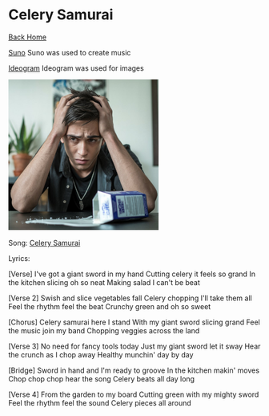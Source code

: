 # Celery Samurai

[Back Home](/)

[Suno](https://suno.com/create) 
Suno was used to create music


[Ideogram](https://ideogram.ai/t/explore)
Ideogram was used for images

<img src="a-cinematic-shot-of-an-emo-guy-with-dark-hair-and--ShRoEqOTQyGla_u5bczYfg-jCrHxz-rR8Oqj88cvorUfA.jpeg" alt="Sad about milk spill" style="width:300px;"/>

Song: [Celery Samurai](https://drive.google.com/file/d/1O1Cm_Ea-Hf_zT3ZbJtrlIg13cR0qlOER/view?usp=drive_link)


Lyrics:

[Verse]
I've got a giant sword in my hand
Cutting celery it feels so grand
In the kitchen slicing oh so neat
Making salad I can't be beat

[Verse 2]
Swish and slice vegetables fall
Celery chopping I'll take them all
Feel the rhythm feel the beat
Crunchy green and oh so sweet

[Chorus]
Celery samurai here I stand
With my giant sword slicing grand
Feel the music join my band
Chopping veggies across the land

[Verse 3]
No need for fancy tools today
Just my giant sword let it sway
Hear the crunch as I chop away
Healthy munchin' day by day

[Bridge]
Sword in hand and I'm ready to groove
In the kitchen makin' moves
Chop chop chop hear the song
Celery beats all day long

[Verse 4]
From the garden to my board
Cutting green with my mighty sword
Feel the rhythm feel the sound
Celery pieces all around
